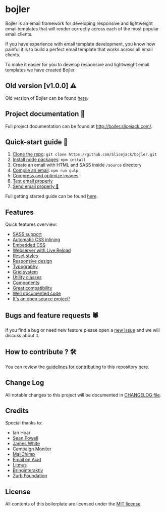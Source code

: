 # bojler
Bojler is an email framework for developing responsive and lightweight email templates that will render correctly across each of the most popular email clients.

If you have experience with email template development, you know how painful it is to build a perfect email template that works across all email clients.

To make it easier for you to develop responsive and lightweight email templates we have created Bojler.

## Old version [v1.0.0] ⚠️
Old version of Bojler can be found [here](https://github.com/Slicejack/bojler/tree/v1).

## Project documentation 📖
Full project documentation can be found at http://bojler.slicejack.com/.

## Quick-start guide 🚀
1. [Clone the repo](http://bojler.slicejack.com/getting-started/#clone-the-repo): `git clone https://github.com/Slicejack/bojler.git`
2. [Install node packages](http://bojler.slicejack.com/getting-started/#install-node-packages): `npm install`
3. Create an email with HTML and SASS inside `/source` directory
4. [Compile an email](http://bojler.slicejack.com/getting-started/#run-the-bojler-): `npm run gulp`
5. [Compress and optimize images](http://bojler.slicejack.com/getting-started/#compress-and-optimize-your-images)
6. [Test email properly](http://bojler.slicejack.com/getting-started/#test-your-email-properly)
7. [Send email properly 🎉](http://bojler.slicejack.com/getting-started/#send-your-email-properly)

Full getting started guide can be found [here](http://bojler.slicejack.com/getting-started/).

## Features
Quick features overview:
- [SASS support](http://bojler.slicejack.com/getting-started/#sass-support-)
- [Automatic CSS inlining](http://bojler.slicejack.com/getting-started/#automatic-css-inlining)
- [Embedded CSS](http://bojler.slicejack.com/getting-started/#embedded-css)
- [Webserver with Live Reload](http://bojler.slicejack.com/getting-started/#webserver-with-live-reload)
- [Reset styles](http://bojler.slicejack.com/getting-started/#reset-styles)
- [Responsive design](http://bojler.slicejack.com/getting-started/#responsive)
- [Typography](http://bojler.slicejack.com/typography/)
- [Grid system](http://bojler.slicejack.com/grid-system/)
- [Utility classes](http://bojler.slicejack.com/utility-classes/)
- [Components](http://bojler.slicejack.com/components/)
- [Great compatibility](http://bojler.slicejack.com/getting-started/#compatibility)
- [Well documented code](http://bojler.slicejack.com)
- [It's an open source project!](https://github.com/Slicejack/bojler)

## Bugs and feature requests 🕷️
If you find a bug or need new feature please open a [new issue](https://github.com/Slicejack/bojler/issues) and we will discuss about it.

## How to contribute ? 🛠️
You can review the [guidelines for contributing](https://github.com/Slicejack/bojler/blob/master/CONTRIBUTING.md) to this repository [here](https://github.com/Slicejack/bojler/blob/master/CONTRIBUTING.md).

## Change Log
All notable changes to this project will be documented in [CHANGELOG file](https://github.com/Slicejack/bojler/blob/master/CHANGELOG.md).

## Credits
Special thanks to:
- Ian Hoar
- [Sean Powell](https://github.com/seanpowell/Email-Boilerplate)
- [James White](https://blog.jmwhite.co.uk)
- [Campaign Monitor](https://www.campaignmonitor.com/)
- [MailChimp](http://www.mailchimp.com/)
- [Email on Acid](http://www.emailology.org/#1)
- [Litmus](http://litmus.com)
- [Bringinteraktiv](http://removebluelinks.com)
- [Zurb Foundation](http://foundation.zurb.com/emails.html)

## License
All contents of this boilerplate are licensed under the [MIT license](https://github.com/Slicejack/bojler/blob/master/LICENSE).
